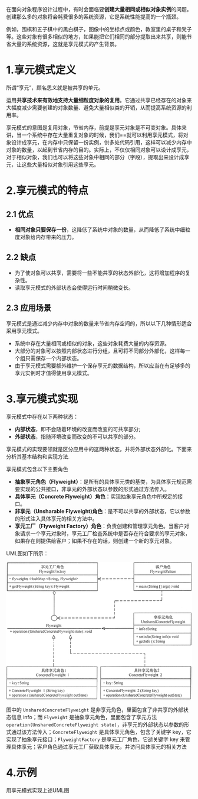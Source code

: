 在面向对象程序设计过程中，有时会面临要**创建大量相同或相似对象实例**的问题。创建那么多的对象将会耗费很多的系统资源，它是系统性能提高的一个瓶颈。

例如，围棋和五子棋中的黑白棋子，图像中的坐标点或颜色，教室里的桌子和凳子等。这些对象有很多相似的地方，如果能把它们相同的部分提取出来共享，则能节省大量的系统资源，这就是享元模式的产生背景。

# 1.享元模式定义

所谓“享元”，顾名思义就是被共享的单元。

运用**共享技术来有效地支持大量细粒度对象的复用**。它通过共享已经存在的对象来大幅度减少需要创建的对象数量、避免大量相似类的开销，从而提高系统资源的利用率。

享元模式的意图是复用对象，节省内存，前提是享元对象是不可变对象。具体来讲，当一个系统中存在大量重复对象的时候，我们==就可以利用享元模式，将对象设计成享元，在内存中只保留一份实例，供多处代码引用，这样可以减少内存中对象的数量，以起到节省内存的目的。实际上，不仅仅相同对象可以设计成享元，对于相似对象，我们也可以将这些对象中相同的部分（字段），提取出来设计成享元，让这些大量相似对象引用这些享元。

# 2.享元模式的特点

## 2.1 优点

- **相同对象只要保存一份**，这降低了系统中对象的数量，从而降低了系统中细粒度对象给内存带来的压力。

## 2.2 缺点

- 为了使对象可以共享，需要将一些不能共享的状态外部化，这将增加程序的复杂性。
- 读取享元模式的外部状态会使得运行时间稍微变长。

## 2.3 应用场景

享元模式是通过减少内存中对象的数量来节省内存空间的，所以以下几种情形适合采用享元模式。

- 系统中存在大量相同或相似的对象，这些对象耗费大量的内存资源。
- 大部分的对象可以按照内部状态进行分组，且可将不同部分外部化，这样每一个组只需保存一个内部状态。
- 由于享元模式需要额外维护一个保存享元的数据结构，所以应当在有足够多的享元实例时才值得使用享元模式。

# 3.享元模式实现

享元模式中存在以下两种状态：

- **内部状态**，即不会随着环境的改变而改变的可共享部分;
- **外部状态**，指随环境改变而改变的不可以共享的部分。

享元模式的实现要领就是区分应用中的这两种状态，并将外部状态外部化。下面来分析其基本结构和实现方法.

享元模式包含以下主要角色

- **抽象享元角色（Flyweight）**：是所有的具体享元类的基类，为具体享元规范需要实现的公共接口，非享元的外部状态以参数的形式通过方法传入。
- **具体享元（Concrete Flyweight）角色**：实现抽象享元角色中所规定的接口。
- **非享元（Unsharable Flyweight)角色**：是不可以共享的外部状态，它以参数的形式注入具体享元的相关方法中。
- **享元工厂（Flyweight Factory）角色**：负责创建和管理享元角色。当客户对象请求一个享元对象时，享元工厂检査系统中是否存在符合要求的享元对象，如果存在则提供给客户；如果不存在的话，则创建一个新的享元对象。

UML图如下所示：

![image-20220510163755168](images/image-20220510163755168.png)

图中的 `UnsharedConcreteFlyweight` 是非享元角色，里面包含了非共享的外部状态信息 info；而 `Flyweight` 是抽象享元角色，里面包含了享元方法 `operation(UnsharedConcreteFlyweight state)`，非享元的外部状态以参数的形式通过该方法传入；`ConcreteFlyweight` 是具体享元角色，包含了关键字 key，它实现了抽象享元接口；`FlyweightFactory` 是享元工厂角色，它逝关键字 key 来管理具体享元；客户角色通过享元工厂获取具体享元，并访问具体享元的相关方法

# 4.示例

用享元模式实现上述UML图